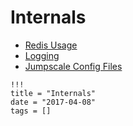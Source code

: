 # Internals

- [Redis Usage](Redis.md)
- [Logging](Logging.md)
- [Jumpscale Config Files](jumpscaleconfigfiles.md)

```
!!!
title = "Internals"
date = "2017-04-08"
tags = []
```
